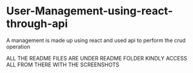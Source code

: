 # User-Management-using-react-through-api
A management is made up using react and used api to perform the crud operation



ALL THE README FILES ARE UNDER README FOLDER KINDLY ACCESS ALL FROM THERE WITH THE SCREENSHOTS

